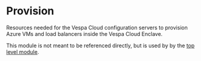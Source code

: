 # Provision

Resources needed for the Vespa Cloud configuration servers to provision Azure
VMs and load balancers inside the Vespa Cloud Enclave.

This module is not meant to be referenced directly, but is used by by the
[top level module](../../).
